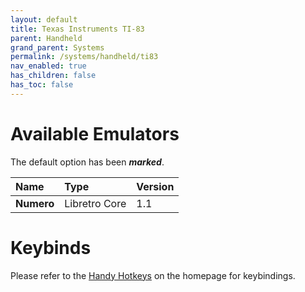 ```yaml
---
layout: default
title: Texas Instruments TI-83
parent: Handheld
grand_parent: Systems
permalink: /systems/handheld/ti83
nav_enabled: true
has_children: false
has_toc: false
---
```


# Available Emulators

The default option has been ***marked***.

| Name               | Type             | Version           |
|:-------------------|:-----------------|:------------------|
| **Numero**         | Libretro Core    | 1.1               |


# Keybinds 

Please refer to the [Handy Hotkeys](/#handy-hotkeys) on the homepage for keybindings.